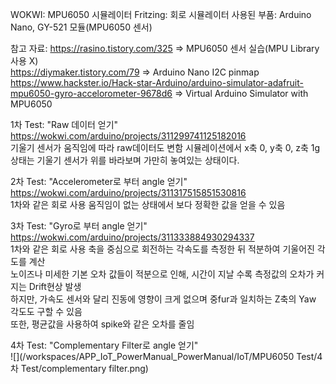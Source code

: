 WOKWI: MPU6050 시뮬레이터
Fritzing: 회로 시뮬레이터
사용된 부품: Arduino Nano, GY-521 모듈(MPU6050 센서)

참고 자료:
https://rasino.tistory.com/325 => MPU6050 센서 실습(MPU Library 사용 X)  
https://diymaker.tistory.com/79 => Arduino Nano I2C pinmap  
https://www.hackster.io/Hack-star-Arduino/arduino-simulator-adafruit-mpu6050-gyro-accelorometer-9678d6 => Virtual Arduino Simulator with MPU6050  

1차 Test:
"Raw 데이터 얻기"  
https://wokwi.com/arduino/projects/311299741125182016  
기울기 센서가 움직임에 따라 raw데이터도 변함
시뮬레이션에서 x축 0, y축 0, z축 1g 상태는 기울기 센서가 위를 바라보며 가만히 놓여있는 상태이다.


2차 Test:
"Accelerometer로 부터 angle 얻기"
https://wokwi.com/arduino/projects/311317515851530816  
1차와 같은 회로 사용
움직임이 없는 상태에서 보다 정확한 값을 얻을 수 있음

3차 Test:
"Gyro로 부터 angle 얻기"
https://wokwi.com/arduino/projects/311333884930294337  
1차와 같은 회로 사용
축을 중심으로 회전하는 각속도를 측정한 뒤 적분하여 기울어진 각도를 계산  
노이즈나 미세한 기본 오차 값들이 적분으로 인해, 시간이 지날 수록 측정값의 오차가 커지는 Drift현상 발생  
하지만, 가속도 센서와 달리 진동에 영향이 크게 없으며 중fur과 일치하는 Z축의 Yaw 각도도 구할 수 있음  
또한, 평균값을 사용하여 spike와 같은 오차를 줄임

4차 Test:
"Complementary Filter로 angle 얻기"  
![](/workspaces/APP_IoT_PowerManual_PowerManual/IoT/MPU6050 Test/4차 Test/complementary filter.png)  

